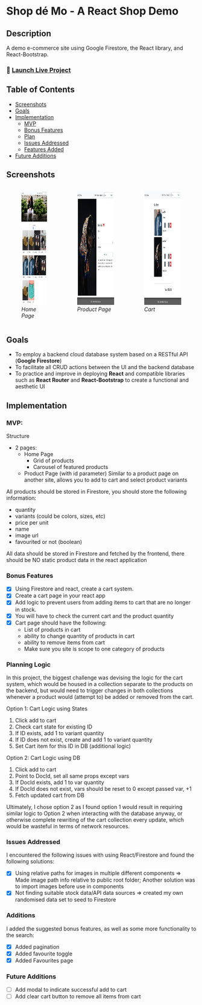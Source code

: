 # Shop dé Mo - A React Shop Demo

## Description

A demo e-commerce site using Google Firestore, the React library, and React-Bootstrap.

### 🚀 [Launch Live Project](https://austnly.github.io/react-shop/)

## Table of Contents

-   [Screenshots](#screenshots)
-   [Goals](#goals)
-   [Implementation](#implementation)
    -   [MVP](#mvp)
    -   [Bonus Features](#bonus-features)
    -   [Plan](#planning-logic)
    -   [Issues Addressed](#issues-addressed)
    -   [Features Added](#additions)
-   [Future Additions](#future-additions)

## Screenshots

<div style="display: flex">
<figure>
<img src="./screenshots/home.png" height="300px" alt="Home Page" />
<figcaption><i>Home Page</i></figcaption>
</figure>

<figure>
<img src="./screenshots/product.png" height="300px" alt="Product Page" />
<figcaption><i>Product Page</i></figcaption>
</figure>

<figure>
<img src="./screenshots/cart.png" height="300px" alt="Cart Page" />
<figcaption><i>Cart</i></figcaption>
</figure>
</div>

## Goals

-   To employ a backend cloud database system based on a RESTful API (**Google Firestore**)
-   To facilitate all CRUD actions between the UI and the backend database
-   To practice and improve in deploying **React** and compatible libraries such as **React Router** and **React-Bootstrap** to create a functional and aesthetic UI

## Implementation

### MVP:

Structure

-   2 pages:
    -   Home Page
        -   Grid of products
        -   Carousel of featured products
    -   Product Page (with id parameter) Similar to a product page on another site, allows you to add to cart and select product variants

All products should be stored in Firestore, you should store the following information:

-   quantity
-   variants (could be colors, sizes, etc)
-   price per unit
-   name
-   image url
-   favourited or not (boolean)

All data should be stored in Firestore and fetched by the frontend, there should be NO static product data in the react application

### Bonus Features

-   [x] Using Firestore and react, create a cart system.
-   [x] Create a cart page in your react app
-   [x] Add logic to prevent users from adding items to cart that are no longer in stock.
-   [x] You will have to check the current cart and the product quantity
-   [x] Cart page should have the following:
    -   List of products in cart
    -   ability to change quantity of products in cart
    -   ability to remove items from cart
    -   Make sure you site is scope to one category of products

### Planning Logic

In this project, the biggest challenge was devising the logic for the cart system, which would be housed in a collection separate to the products on the backend, but would need to trigger changes in both collections whenever a product would (attempt to) be added or removed from the cart.

Option 1: Cart Logic using States

1. Click add to cart
1. Check cart state for existing ID
1. If ID exists, add 1 to variant quantity
1. If ID does not exist, create and add 1 to variant quantity
1. Set Cart item for this ID in DB (additional logic)

Option 2: Cart Logic using DB

1. Click add to cart
1. Point to DocId, set all same props except vars
1. If DocId exists, add 1 to var quantity
1. If DocId does not exist, vars should be reset to 0 except passed var, +1
1. Fetch updated cart from DB

Ultimately, I chose option 2 as I found option 1 would result in requiring similar logic to Option 2 when interacting with the database anyway, or otherwise complete rewriting of the cart collection every update, which would be wasteful in terms of network resources.

### Issues Addressed

I encountered the following issues with using React/Firestore and found the following solutions:

-   [x] Using relative paths for images in multiple different components => Made image path info relative to public root folder; Another solution was to import images before use in components
-   [x] Not finding suitable stock data/API data sources => created my own randomised data set to seed to Firestore

### Additions

I added the suggested bonus features, as well as some more functionality to the search:

-   [x] Added pagination
-   [x] Added favourite toggle
-   [x] Added Favourites page

### Future Additions

-   [ ] Add modal to indicate successful add to cart
-   [ ] Add clear cart button to remove all items from cart
